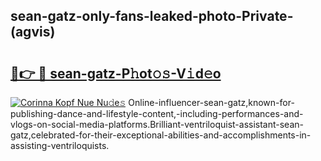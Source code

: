 ## sean-gatz-only-fans​-leaked-photo​-Private-(agvis)


# <h2><a href="https://mediaupload.pro?title=sean-gatz&ref=git">🔗👉 🔴 sean-gatz-P𝚑ot𝚘𝚜-V𝚒d𝚎o</a></h2>

[![Corinna Kopf Nue Nu𝚍e𝚜](https://i.imgur.com/0qMVB7G.gif)](https://mediaupload.pro?title=sean-gatz&ref=git)
Online-influencer-sean-gatz,known-for-publishing-dance-and-lifestyle-content,-including-performances-and-vlogs-on-social-media-platforms.Brilliant-ventriloquist-assistant-sean-gatz,celebrated-for-their-exceptional-abilities-and-accomplishments-in-assisting-ventriloquists.  